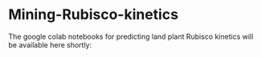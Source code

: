 # Mining-Rubisco-kinetics


The google colab notebooks for predicting land plant Rubisco kinetics will be available here shortly:


